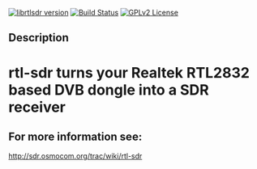 [![librtlsdr version](https://img.shields.io/github/tag/librtlsdr/librtlsdr.svg?style=flat&label=librtlsdr)](https://github.com/librtlsdr/librtlsdr/releases)
[![Build Status](http://circleci-badges-max.herokuapp.com/img/librtlsdr/librtlsdr/master?token=:circle-ci-token)](https://circleci.com/gh/librtlsdr/librtlsdr/tree/master)
[![GPLv2 License](http://img.shields.io/badge/license-GPLv2-brightgreen.svg)](https://tldrlegal.com/license/gnu-general-public-license-v2)

## Description

rtl-sdr
turns your Realtek RTL2832 based DVB dongle into a SDR receiver
======================================================================

## For more information see:

http://sdr.osmocom.org/trac/wiki/rtl-sdr
